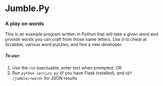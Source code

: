 # Jumble.Py #
### A play on words ###

This is an example program written in Python that will take a given word and provide words you can craft from those same letters.  Use it to cheat at Scrabble, various word puzzles, and hire a new developer.

##### To use: #####
1.  Use the `run` exectuable, enter text when prompted, OR
2.  Run `python service.py` (if you have Flask installed), and `GET /jumble/<word>` for JSON results
